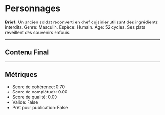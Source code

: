 # Personnages

**Brief:** Un ancien soldat reconverti en chef cuisinier utilisant des ingrédients interdits. Genre: Masculin. Espèce: Humain. Âge: 52 cycles. Ses plats réveillent des souvenirs enfouis.

---

## Contenu Final



---

## Métriques

- Score de cohérence: 0.70
- Score de complétude: 0.00
- Score de qualité: 0.00
- Valide: False
- Prêt pour publication: False
